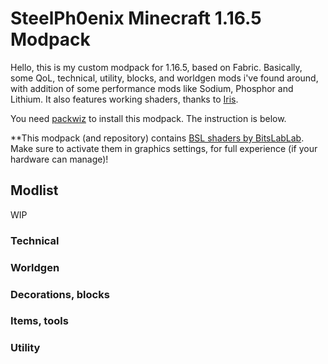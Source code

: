 # SteelPh0enix Minecraft 1.16.5 Modpack

Hello, this is my custom modpack for 1.16.5, based on Fabric. Basically, some QoL, technical, utility, blocks, and worldgen mods i've found around, with addition of some performance mods like Sodium, Phosphor and Lithium. It also features working shaders, thanks to [Iris](https://github.com/IrisShaders/Iris).

You need [packwiz](https://github.com/comp500/packwiz) to install this modpack. The instruction is below.

**This modpack (and repository) contains [BSL shaders by BitsLabLab](https://bitslablab.com/bslshaders/). Make sure to activate them in graphics settings, for full experience (if your hardware can manage)!

## Modlist

WIP

### Technical

### Worldgen

### Decorations, blocks

### Items, tools

### Utility
